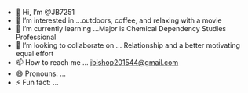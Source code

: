 - 👋 Hi, I’m @JB7251
- 👀 I’m interested in ...outdoors, coffee, and relaxing with a movie
- 🌱 I’m currently learning ...Major is Chemical Dependency Studies Professional
- 💞️ I’m looking to collaborate on ... Relationship and a better motivating equal effort 
- 📫 How to reach me ... jbishop201544@gmail.com
- 😄 Pronouns: ...
- ⚡ Fun fact: ...

<!---
JB7251/JB7251 is a ✨ special ✨ repository because its `README.md` (this file) appears on your GitHub profile.
You can click the Preview link to take a look at your changes.
--->
